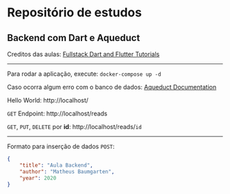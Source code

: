 # Repositório de estudos

## Backend com Dart e Aqueduct

Creditos das aulas: [Fullstack Dart and Flutter Tutorials](https://www.youtube.com/c/CreativeBracket)

---

Para rodar a aplicação, execute: `docker-compose up -d`

Caso ocorra algum erro com o banco de dados: [Aqueduct Documentation](https://aqueduct.io/docs/db/connecting/#creating-a-database)

Hello World: http://localhost/

`GET` Endpoint: http://localhost/reads

`GET`, `PUT`, `DELETE` por **id**: http://localhost/reads/`id`

---
Formato para inserção de dados `POST`:
```json
{
    "title": "Aula Backend",
    "author": "Matheus Baumgarten",
    "year": 2020
}
```